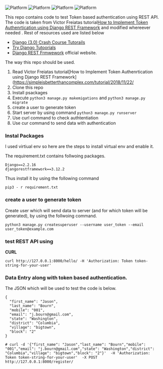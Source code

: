![Platform](https://img.shields.io/badge/Python-3.7.7-yellow.svg?longCache=true)
![Platform](https://img.shields.io/badge/Django-2.2.16-orange.svg?longCache=true)
![Platform](https://img.shields.io/badge/DjangRest-3.12.2-red.svg?longCache=true)
![Platform](https://img.shields.io/badge/Sqlite-3.0-orange.svg?longCache=true)


This repo contains code to test Token based authentication using REST API. The code is taken from Victor Freiatas tutorial[How to Implement Token Authenrtication using Django REST Framework](https://simpleisbetterthancomplex.com/tutorial/2018/11/22/how-to-implement-token-authentication-using-django-rest-framework.html) and modified whereever needed . Rest of resources used are listed below 

- [Django (3.0) Crash Course Tutorails](https://www.youtube.com/playlist?list=PL-51WBLyFTg2vW-_6XBoUpE7vpmoR3ztO)
- [Try Django Tutoorials](https://www.youtube.com/watch?v=SNXn76SI1Ks)
- [Django REST Frmwework](https://www.django-rest-framework.org/api-guide/permissions/) official website. 

The way this repo should be used. 
1. Read Victor Freiatas tutorial[How to Implement Token Authenrtication using Django REST Framework](https://simpleisbetterthancomplex.com/tutorial/2018/11/22/
2. Clone this repo
3. Install psackages 
4. Execute `python3 manage.py makemigations` and `python3 manage.py migrate` 
5. create a user to generate token 
6. Start server by using command `python3 manage.py runserver`
7. Use curl command to check authtentiation
8. Use cur command to send data with authentication 

### Instal Packages
I used virtiual env so here are the steps to install virtual env and enable it. 

The requirement.txt contains follwoing packages.  
```
Django==2.2.16
djangorestframework==3.12.2
```

Thus install it by using the following command 

```
pip3 - r requirement.txt
```

###  create a user to generate token 
Create user which will send data to server (and for which token will be generated), by using the follwoing command. 

```
python3 manage.py createsuperuser --username user_token --email user_token@example.com
```


### test REST API using

__CURL__

```
curl http://127.0.0.1:8000/hello/ -H 'Authorization: Token token-string-for-your-user'

```


### Data Entry along with token based authentication. 

The JSON which will be used to test the code is below. 

```
{
  "first_name": "Jason",
  "last_name": "Bourn",
  "mobile": "001",
  "email": "j.bourn@gmail.com",
  "state": "Washington",
  "district": "Columbia",
  "village": "bigtown",
  "block": "2"
}

```


```
# curl -d '{"first_name": "Jason","last_name": "Bourn","mobile": "001","email": "j.bourn@gmail.com","state": "Washington","district": "Columbia","village": "bigtown","block": "2"}'  -H 'Authorization: Token token-string-for-your-user'  -X POST http://127.0.0.1:8000/register/
```
